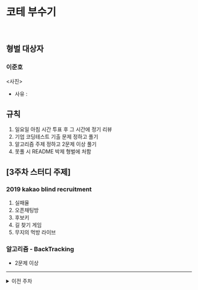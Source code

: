 # 코테 부수기
<br>

## 형벌 대상자
### 이준호
<사진>
- 사유 : 

## 규칙
1. 일요일 아침 시간 투표 후 그 시간에 정기 리뷰
2. 기업 코딩테스트 기출 문제 정하고 풀기
3. 알고리즘 주제 정하고 2문제 이상 풀기
4. 못풀 시 README 박제 형벌에 처함

## [3주차 스터디 주제]
### 2019 kakao blind recruitment
1. 실패율
2. 오픈채팅방
3. 후보키
4. 길 찾기 게임
5. 무지의 먹방 라이브

### 알고리즘 - BackTracking
- 2문제 이상

---
<details>
  <summary>이전 주차</summary>
  
  ## [1주차 스터디 주제]
  ### 2018 kakao blind recruitment
  1. 다트 게임 
  2. 캐시 
  3. 프렌즈4블록 
  4. 추석 트래픽 
  
  ### 알고리즘 - Trie
  - 2문제 이상
  
</br>

  ## [2주차 스터디 주제]
  ### 2018 kakao blind recruitment
  1. [3차] 압축
  2. [3차] 파일명 정렬
  3. [3차] 방금그곡
  4. [1차] 셔틀버스
  5. [3차] 자동완성

  ### 알고리즘 - Union Find (Disjoint Set)
  - 2문제 이상
</details>
